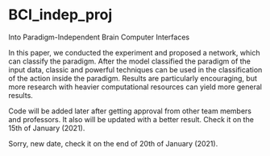 # BCI_indep_proj
Into Paradigm-Independent Brain Computer Interfaces

In this paper, we conducted the experiment and proposed a network, which can classify the paradigm. After the model classified the paradigm of the input data, classic and powerful techniques can be used in the classification of the action inside the paradigm. Results are particularly encouraging, but more research with heavier computational resources can yield more general results.

Code will be added later after getting approval from other team members and professors. It also will be updated with a better result. Check it on the 15th of January (2021).

Sorry, new date, check it on the end of 20th of January (2021).
